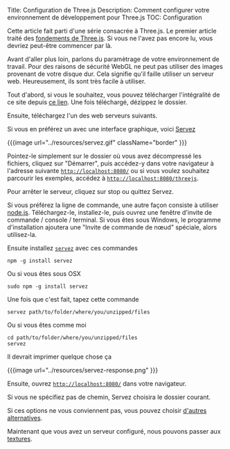Title: Configuration de Three.js
Description: Comment configurer votre environnement de développement pour Three.js
TOC: Configuration

Cette article fait parti d'une série consacrée à Three.js. Le premier article traité des [fondements de Three.js](fundamentals.html).
Si vous ne l'avez pas encore lu, vous devriez peut-être commencer par là.

Avant d'aller plus loin, parlons du paramètrage de votre environnement de travail. Pour des raisons de sécurité
WebGL ne peut pas utiliser des images provenant de votre disque dur. Cela signifie qu'il faille utiliser
un serveur web. Heureusement, ils sont très facile à utiliser.

Tout d'abord, si vous le souhaitez, vous pouvez télécharger l'intégralité de ce site depuis [ce lien](https://github.com/gfxfundamentals/threejsfundamentals/archive/gh-pages.zip).
Une fois téléchargé, dézippez le dossier. 

Ensuite, téléchargez l'un des web serveurs suivants.

Si vous en préférez un avec une interface graphique, voici [Servez](https://greggman.github.io/servez)

{{{image url="../resources/servez.gif" className="border" }}}

Pointez-le simplement sur le dossier où vous avez décompressé les fichiers, cliquez sur "Démarrer", puis accédez-y dans votre navigateur à l'adresse suivante [`http://localhost:8080/`](http://localhost:8080/) ou si vous voulez souhaitez parcourir les exemples, accédez à [`http://localhost:8080/threejs`](http://localhost:8080/threejs).

Pour arrêter le serveur, cliquez sur stop ou quittez Servez.

Si vous préférez la ligne de commande, une autre façon consiste à utiliser [node.js](https://nodejs.org).
Téléchargez-le, installez-le, puis ouvrez une fenêtre d'invite de commande / console / terminal. Si vous êtes sous Windows, le programme d'installation ajoutera une "Invite de commande de nœud" spéciale, alors utilisez-la.

Ensuite installez [`servez`](https://github.com/greggman/servez-cli) avec ces commandes

    npm -g install servez

Ou si vous êtes sous OSX

    sudo npm -g install servez

Une fois que c'est fait, tapez cette commande

    servez path/to/folder/where/you/unzipped/files

Ou si vous êtes comme moi

    cd path/to/folder/where/you/unzipped/files
    servez

Il devrait imprimer quelque chose ça

{{{image url="../resources/servez-response.png" }}}

Ensuite, ouvrez [`http://localhost:8080/`](http://localhost:8080/) dans votre navigateur.

Si vous ne spécifiez pas de chemin, Servez choisira le dossier courant.

Si ces options ne vous conviennent pas, vous pouvez choisir 
[d'autres alternatives](https://stackoverflow.com/questions/12905426/what-is-a-faster-alternative-to-pythons-servez-or-simplehttpserver).

Maintenant que vous avez un serveur configuré, nous pouvons passer aux [textures](textures.html).

